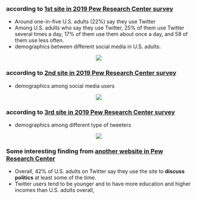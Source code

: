 

### according to [1st site in 2019 Pew Research Center survey](https://www.pewresearch.org/fact-tank/2019/04/10/share-of-u-s-adults-using-social-media-including-facebook-is-mostly-unchanged-since-2018/)
- Around one-in-five U.S. adults (22%) say they use Twitter
- Among U.S. adults who say they use Twitter, 25% of them use Twitter several times a day, 17% of them use them about once a day, and 58 of them use less often.
- demographics between different social media in U.S. adults:
<p align="center">
  <img src="https://github.com/meettyj/Alcohol-on-Twitter/raw/master/revision/figures/demographics/in_us_adults.png" />
</p>

### according to [2nd site in 2019 Pew Research Center survey](https://www.journalism.org/2019/10/02/americans-are-wary-of-the-role-social-media-sites-play-in-delivering-the-news/)
- demographics among social media users 
<p align="center">
  <img src="https://github.com/meettyj/Alcohol-on-Twitter/raw/master/revision/figures/demographics/among_social_media.png" />
</p>

### according to [3rd site in 2019 Pew Research Center survey](https://www.people-press.org/2019/10/23/appendix-demographic-profiles-of-twitter-user-types/)
- demographics among different type of tweeters 
<p align="center">
  <img src="https://github.com/meettyj/Alcohol-on-Twitter/raw/master/revision/figures/demographics/among_different_type_of_tweeters.png" />
</p>


### Some interesting finding from [another website in Pew Research Center](https://www.pewresearch.org/fact-tank/2019/08/02/10-facts-about-americans-and-twitter/)
- Overall, 42% of U.S. adults on Twitter say they use the site to **discuss politics** at least some of the time.
- Twitter users tend to be younger and to have more education and higher incomes than U.S. adults overall,

